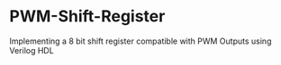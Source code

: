 # PWM-Shift-Register
Implementing a 8 bit shift register compatible with PWM Outputs using Verilog HDL
